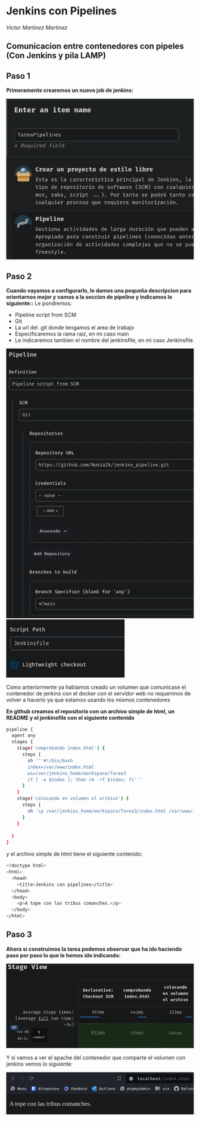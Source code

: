 # Jenkins con Pipelines
*Victor Martinez Martinez*

Comunicacion entre contenedores con pipeles (Con Jenkins y pila LAMP)
---

## Paso 1
**Primeramente crearemos un nuevo job de jenkins:** 
 
![alt](./img/1.png)

## Paso 2
**Cuando vayamos a configurarlo, le damos una pequeña descripcion para orientarnos mejor y vamos a la seccion de pipeline y indicamos lo siguiente::**
Le pondremos:
- Pipeline script from SCM
- Git
- La url del .git donde tengamos el area de trabajo
- Especificaremos la rama raiz, en mi caso main
- Le indicaremos tambien el nombre del jenkinsfile, en mi caso Jenkinsfile

![alt](./img/2.png)
![alt](./img/3.png)

Como anteriormente ya habiamos creado un volumen que comunicase el contenedor de jenkins con el docker con el servidor web no requerimos de volver a hacerlo ya que estamos usando los mismos contenedores

**En github creamos el repositorio con un archivo simple de html, un README y el jenkinsfile con el siguiente contenido**
```bash
pipeline {
  agent any
  stages {
    stage('comprobando index.html') {
      steps {
        sh '''#!/bin/bash
        index=/var/www/index.html
	    ws=/var/jenkins_home/workspace/Tarea3
	    if [ -e $index ]; then rm -rf $index; fi'''
      }
    }
    stage('colocando en volumen el archivo') {
      steps {
        sh 'cp /var/jenkins_home/workspace/Tarea3/index.html /var/www/index.html'
      }
    }

  }
}
```

y el archivo simple de html tiene el siguiente contenido:

```bash
<!doctype html>
<html>
  <head>
    <title>Jenkins con pipelines</title>
  </head>
  <body>
    <p>A tope con las tribus comanches.</p>
  </body>
</html>
```


## Paso 3

**Ahora si construimos la tarea podemos observar que ha ido haciendo paso por paso lo que le hemos ido indicando:**

![alt](./img/4.png)

Y si vamos a ver el apache del contenedor que comparte el volumen con jenkins vemos lo siguiente:

![alt](./img/5.png)



